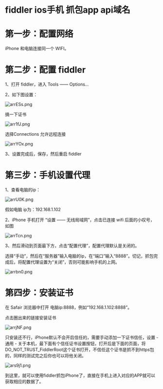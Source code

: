 # fiddler ios手机 抓包app api域名

# 第一步：配置网络

iPhone 和电脑连接同一个 WIFI。

# 第二步：配置 fiddler

1、打开 fiddler，进入 Tools —— Options...

2、如下图设置：

![arrESs.png](https://s1.ax1x.com/2020/08/05/arrESs.png)

搞一下证书

![arr1fJ.png](https://s1.ax1x.com/2020/08/05/arr1fJ.png)

选择Connections 允许远程连接

![arrYOx.png](https://s1.ax1x.com/2020/08/05/arrYOx.png)

3、设置完成后，保存，然后重启 fiddler



# 第三步：手机设置代理

1、查看电脑的ip：

![arrU0K.png](https://s1.ax1x.com/2020/08/05/arrU0K.png)



假如电脑 ip为：192.168.1.102

2、iPhone 手机打开 “设置 —— 无线局域网”，点击已连接 wifi 后面的小叹号，如图

![arrTcn.png](https://s1.ax1x.com/2020/08/05/arrTcn.png)

3、然后滑动到页面最下方，点击“配置代理”，配置代理默认是关闭的。



选择“手动”，然后在“服务器”输入电脑的ip，在“端口”输入“8888”。切记，抓包完成后，将配置代理设置为“关闭”，否则可能影响手机的上网。

![arrbn0.png](https://s1.ax1x.com/2020/08/05/arrbn0.png)



# 第四步：安装证书

在 Safair 浏览器中打开 电脑ip:8888，例如“192.168.1.102:8888”。

点击圈出来的链接安装证书

![arrjNF.png](https://s1.ax1x.com/2020/08/05/arrjNF.png)



只安装还不行，iPhone默认不会开启信任的，需要手动添加一下证书信任，设置 - 通用 - 关于本机，最下面有个信任证书设置按钮，打开后是下面的页面，将DO_NOT_TRUST_FiddlerRoot这个证书打开，不信任这个证书是抓不到https包的，同样的测试完之后你也可以将他关闭。

![ars9j1.png](https://s1.ax1x.com/2020/08/05/ars9j1.png)

到这里，就可以使用fiddler抓包iPhone了，直接在手机上进入对应的APP就可以获取相应的数据了。

